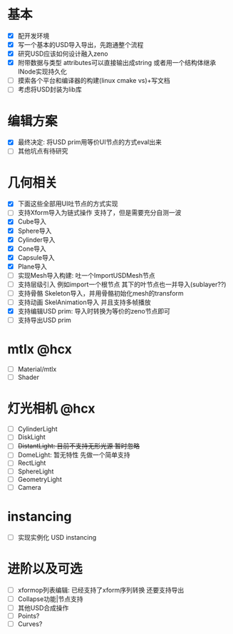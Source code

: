 # 基本
* [x] 配开发环境
* [x] 写一个基本的USD导入导出，先跑通整个流程
* [x] 研究USD应该如何设计融入zeno
* [x] 附带数据与类型 attributes可以直接输出成string 或者用一个结构体继承INode实现持久化
* [ ] 摸索各个平台和编译器的构建(linux cmake vs)+写文档
* [ ] 考虑将USD封装为lib库
# 编辑方案
* [x] 最终决定: 将USD prim用等价UI节点的方式eval出来
* [ ] 其他坑点有待研究
# 几何相关
* [x] 下面这些全部用UI吐节点的方式实现
* [ ] 支持Xform导入为链式操作 支持了，但是需要充分自测一波
* [x] Cube导入
* [x] Sphere导入
* [x] Cylinder导入
* [x] Cone导入
* [x] Capsule导入
* [x] Plane导入
* [ ] 实现Mesh导入构建: 吐一个ImportUSDMesh节点
* [ ] 支持层级引入 例如import一个根节点 其下的叶节点也一并导入(sublayer??)
* [ ] 支持骨骼 Skeleton导入，并用骨骼初始化mesh的transform
* [ ] 支持动画 SkelAnimation导入 并且支持多帧播放
* [x] 支持编辑USD prim: 导入时转换为等价的zeno节点即可
* [ ] 支持导出USD prim
# mtlx @hcx
* [ ] Material/mtlx
* [ ] Shader
# 灯光相机 @hcx
* [ ] CylinderLight
* [ ] DiskLight
* [ ] ~~DistantLight: 目前不支持无形光源 暂时忽略~~
* [ ] DomeLight: 暂无特性 先做一个简单支持
* [ ] RectLight
* [ ] SphereLight
* [ ] GeometryLight
* [ ] Camera
# instancing
* [ ] 实现实例化 USD instancing
# 进阶以及可选
* [ ] xformop列表编辑: 已经支持了xform序列转换 还要支持导出
* [ ] Collapse功能|节点支持
* [ ] 其他USD合成操作
* [ ] Points?
* [ ] Curves?

